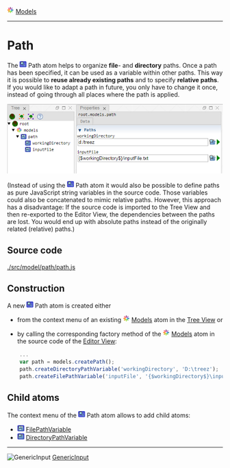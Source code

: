 ![](../../../../icons/models.png) [Models](../models.md)

----

# Path

The ![](../../../../icons/path.png) Path atom helps to organize **file**- and **directory** paths. Once a path has been specified, it can be used as a variable within other paths. This way it is possible to **reuse already existing paths** and to specify **relative paths**. If you would like to adapt a path in future, you only have to change it once, instead of going through all places where the path is applied. 

![](../../../images/path.png)

(Instead of using the ![](../../../../icons/path.png) Path atom it would also be possible to define paths as pure JavaScript string variables in the source code. Those variables could also be concatenated to mimic relative paths. However, this approach has a disadvantage: If the source code is imported to the Tree View and then re-exported to the Editor View, the dependencies between the paths are lost. You would end up with absolute paths instead of the originally related (relative) paths.)

## Source code

[./src/model/path/path.js](../../../../src/model/path/path.js)

## Construction

A new ![](../../../../icons/path.png) Path atom is created either 

* from the context menu of an existing ![](../../../../icons/models.png) [Models](../models.md) atom in the [Tree View](../../../views/treeView.md) or 

* by calling the corresponding factory method of the ![](../../../../icons/models.png) [Models](../models.md) atom in the source code of the [Editor View](../../../views/editorView.md):	

```javascript
    ...
    var path = models.createPath();	   
    path.createDirectoryPathVariable('workingDirectory', 'D:\treez');
    path.createFilePathVariable('inputFile', '{$workingDirectory$}\input.txt');
```

## Child atoms

The context menu of the ![](../../../../icons/path.png) Path atom allows to add child atoms: 

* ![](../../../../icons/filePathVariable.png) [FilePathVariable](../../variable/field/filePathVariable.md)
* ![](../../../../icons/directoryPathVariable.png) [DirectoryPathVariable](../../variable/field/directoryPathVariable.md)

----
![GenericInput](../../../icons/genericInput.png) [GenericInput](../genericInput/genericInput.md)
